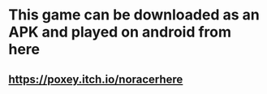 # This game can be downloaded as an APK and played on android from here
## https://poxey.itch.io/noracerhere
